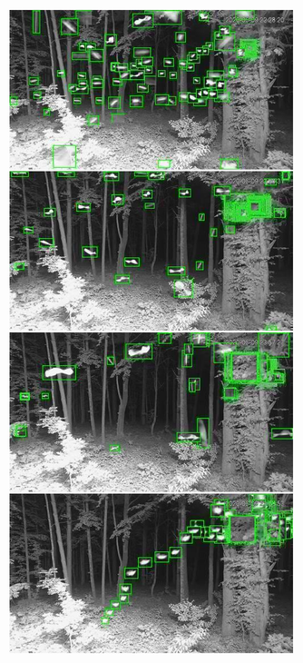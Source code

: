 ![20200609-222619-225624](in/20200609/20200609-222619-225624_0_.jpg)
![20200609-225629-232634](in/20200609/20200609-225629-232634_0_.jpg)
![20200609-232639-235644](in/20200609/20200609-232639-235644_0_.jpg)
![20200609-235649-000004](in/20200609/20200609-235649-000004_0_.jpg)
